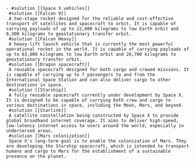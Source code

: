     - #solution [[Space X vehicles]]
     #solution [[Falcon 9]]
     A two-stage rocket designed for the reliable and cost-effective transport of satellites and spacecraft to orbit. It is capable of carrying payloads of up to 22,800 kilograms to low Earth orbit and 8,300 kilograms to geostationary transfer orbit.
     #solution [[Falcon Heavy]]
     A heavy-lift launch vehicle that is currently the most powerful operational rocket in the world. It is capable of carrying payloads of up to 63,800 kilograms to low Earth orbit and 26,700 kilograms to geostationary transfer orbit.
     #solution [[Dragon spacecraft]]
     A reusable spacecraft designed for both cargo and crewed missions. It is capable of carrying up to 7 passengers to and from the International Space Station and can also deliver cargo to other destinations in space.
     #solution [[Starship]]
     A fully reusable spacecraft currently under development by Space X. It is designed to be capable of carrying both crew and cargo to various destinations in space, including the Moon, Mars, and beyond.
     #solution [[Starlink]]
     A satellite constellation being constructed by Space X to provide global broadband internet coverage. It aims to deliver high-speed, low-latency internet access to users around the world, especially in underserved areas.
     #solution [[Mars colonization]]
     Space X's long-term goal is to enable the colonization of Mars. They are developing the Starship spacecraft, which is intended to transport humans and cargo to Mars for the establishment of a sustainable presence on the planet.



